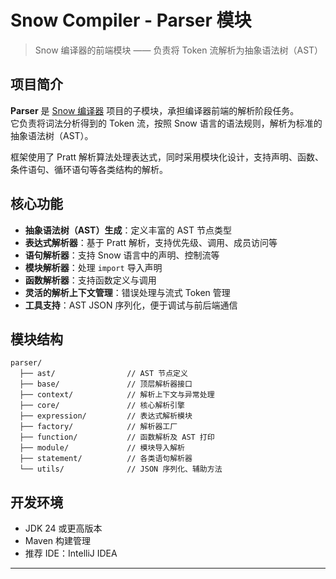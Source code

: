 # Snow Compiler - Parser 模块

> Snow 编译器的前端模块 —— 负责将 Token 流解析为抽象语法树（AST）

## 项目简介

**Parser** 是 [Snow 编译器]() 项目的子模块，承担编译器前端的解析阶段任务。  
它负责将词法分析得到的 Token 流，按照 Snow 语言的语法规则，解析为标准的抽象语法树（AST）。

框架使用了 Pratt 解析算法处理表达式，同时采用模块化设计，支持声明、函数、条件语句、循环语句等各类结构的解析。

## 核心功能

- **抽象语法树（AST）生成**：定义丰富的 AST 节点类型
- **表达式解析器**：基于 Pratt 解析，支持优先级、调用、成员访问等
- **语句解析器**：支持 Snow 语言中的声明、控制流等
- **模块解析器**：处理 `import` 导入声明
- **函数解析器**：支持函数定义与调用
- **灵活的解析上下文管理**：错误处理与流式 Token 管理
- **工具支持**：AST JSON 序列化，便于调试与前后端通信

## 模块结构

```
parser/
  ├── ast/                // AST 节点定义
  ├── base/               // 顶层解析器接口
  ├── context/            // 解析上下文与异常处理
  ├── core/               // 核心解析引擎
  ├── expression/         // 表达式解析模块
  ├── factory/            // 解析器工厂
  ├── function/           // 函数解析及 AST 打印
  ├── module/             // 模块导入解析
  ├── statement/          // 各类语句解析器
  └── utils/              // JSON 序列化、辅助方法
```

## 开发环境

* JDK 24 或更高版本
* Maven 构建管理
* 推荐 IDE：IntelliJ IDEA

---

